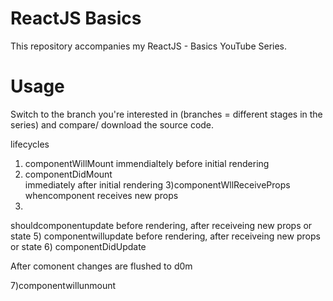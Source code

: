 # ReactJS Basics

This repository accompanies my ReactJS - Basics YouTube Series.

# Usage
Switch to the branch you're interested in (branches = different stages in the series) and compare/ download the source code.



lifecycles

1) componentWillMount   immendialtely before initial rendering
2) componentDidMount  
immediately after initial rendering
3)componentWllReceiveProps
whencomponent receives new props
4)
shouldcomponentupdate
before rendering, after receiveing new props or state
5) componentwillupdate
before rendering, after receiveing new props or state
6) componentDidUpdate

After comonent changes are flushed to d0m

7)componentwillunmount


